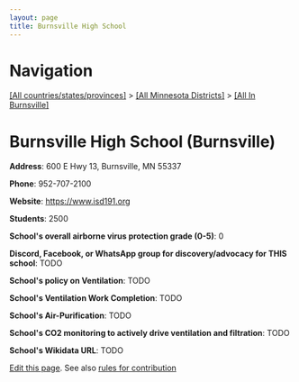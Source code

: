 ```yaml
---
layout: page
title: Burnsville High School
---
```

# Navigation

[[All countries/states/provinces]](../../..) > [[All Minnesota Districts]](../..) > [[All In Burnsville]](..)

# Burnsville High School (Burnsville)

**Address**: 600 E Hwy 13, Burnsville, MN 55337

**Phone**: 952-707-2100

**Website**: <https://www.isd191.org>

**Students**: 2500

**School's overall airborne virus protection grade (0-5)**: 0

**Discord, Facebook, or WhatsApp group for discovery/advocacy for THIS school**: TODO

**School's policy on Ventilation**: TODO

**School's Ventilation Work Completion**: TODO

**School's Air-Purification**: TODO

**School's CO2 monitoring to actively drive ventilation and filtration**: TODO

**School's Wikidata URL**: TODO


[Edit this page](https://github.com/ventilate-schools/MN/edit/main/./Burnsville/Burnsville_High_School.md). See also [rules for contribution](../../../contribution-rules/)